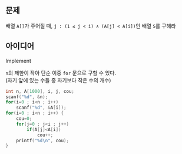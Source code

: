 ## 문제
배열 `A[]`가 주어질 때, `j : (1 ≤ j < i) ∧ (A[j] < A[i])`인 배열 `S`를 구해라

## 아이디어
Implement

`n`의 제한이 작아 단순 이중 `for` 문으로 구할 수 있다.  
(자기 앞에 있는 수들 중 자기보다 작은 수의 개수)
```c
int n, A[1000], i, j, cou;
scanf("%d", &n);
for(i=0 ; i<n ; i++)
	scanf("%d", &A[i]);
for(i=0 ; i<n ; i++) {
	cou=0;
	for(j=0 ; j<i ; j++)
		if(A[j]<A[i])
			cou++;
	printf("%d\n", cou);
}
```